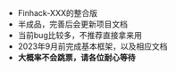 * Finhack-XXX的整合版
* 半成品，完善后会更新项目文档
* 当前bug比较多，不推荐直接拿来用
* 2023年9月前完成基本框架，以及相应文档
* **大概率不会跳票，请各位耐心等待**

